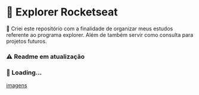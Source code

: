 # :rocket: Explorer Rocketseat

:pushpin: Criei este repositório com a finalidade de organizar meus estudos referente ao programa explorer. Além de também servir como consulta para projetos futuros.

### :warning: Readme em atualização

### :leaves: Loading...

[imagens](Stage-04-Introduction-to-Javascript-Programming)
